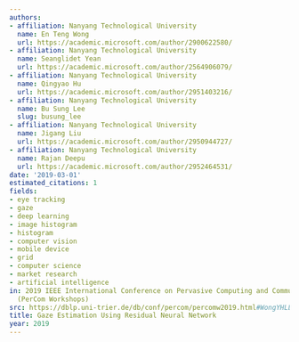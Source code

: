 ```yaml
---
authors:
- affiliation: Nanyang Technological University
  name: En Teng Wong
  url: https://academic.microsoft.com/author/2900622580/
- affiliation: Nanyang Technological University
  name: Seanglidet Yean
  url: https://academic.microsoft.com/author/2564906079/
- affiliation: Nanyang Technological University
  name: Qingyao Hu
  url: https://academic.microsoft.com/author/2951403216/
- affiliation: Nanyang Technological University
  name: Bu Sung Lee
  slug: busung_lee
- affiliation: Nanyang Technological University
  name: Jigang Liu
  url: https://academic.microsoft.com/author/2950944727/
- affiliation: Nanyang Technological University
  name: Rajan Deepu
  url: https://academic.microsoft.com/author/2952464531/
date: '2019-03-01'
estimated_citations: 1
fields:
- eye tracking
- gaze
- deep learning
- image histogram
- histogram
- computer vision
- mobile device
- grid
- computer science
- market research
- artificial intelligence
in: 2019 IEEE International Conference on Pervasive Computing and Communications Workshops
  (PerCom Workshops)
src: https://dblp.uni-trier.de/db/conf/percom/percomw2019.html#WongYHLLR19
title: Gaze Estimation Using Residual Neural Network
year: 2019
---
```


